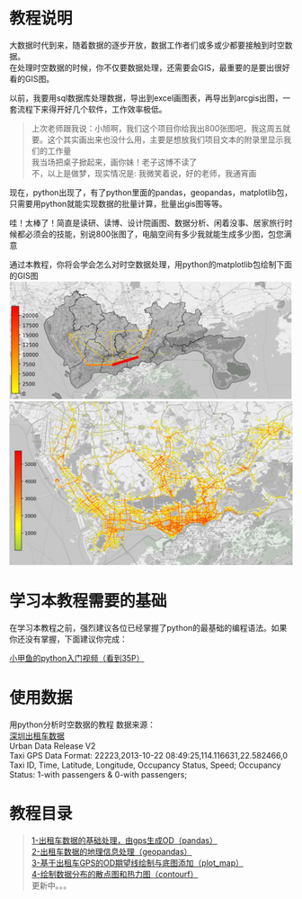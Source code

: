 # 教程说明
大数据时代到来，随着数据的逐步开放，数据工作者们或多或少都要接触到时空数据。  
在处理时空数据的时候，你不仅要数据处理，还需要会GIS，最重要的是要出很好看的GIS图。  
  
以前，我要用sql数据库处理数据，导出到excel画图表，再导出到arcgis出图，一套流程下来得开好几个软件，工作效率极低。  

>上次老师跟我说：小旭啊，我们这个项目你给我出800张图吧，我这周五就要。这个其实画出来也没什么用，主要是想放我们项目文本的附录里显示我们的工作量  
我当场把桌子掀起来，画你妹！老子这博不读了  
不，以上是做梦，现实情况是: 我微笑着说，好的老师，我通宵画  


现在，python出现了，有了python里面的pandas，geopandas，matplotlib包，只需要用python就能实现数据的批量计算，批量出gis图等等。  
  
哇！太棒了！简直是读研、读博、设计院画图、数据分析、闲着没事、居家旅行时候都必须会的技能，别说800张图了，电脑空间有多少我就能生成多少图，包您满意

通过本教程，你将会学会怎么对时空数据处理，用python的matplotlib包绘制下面的GIS图  
<img src="resource/map-example.png" style="width:600px">
<img src="resource/heatmap-example.png" style="width:600px">

# 学习本教程需要的基础
在学习本教程之前，强烈建议各位已经掌握了python的最基础的编程语法。如果你还没有掌握，下面建议你完成：

[小甲鱼的python入门视频（看到35P）](https://www.bilibili.com/video/av27789609?from=search&seid=5111701058031824734)  


# 使用数据
用python分析时空数据的教程
数据来源：  
[深圳出租车数据](https://www.cs.rutgers.edu/~dz220/data.html)  
Urban Data Release V2  
Taxi GPS Data Format: 22223,2013-10-22 08:49:25,114.116631,22.582466,0  
Taxi ID, Time, Latitude, Longitude, Occupancy Status, Speed; Occupancy Status: 1-with passengers & 0-with passengers;  
    

# 教程目录

>[1-出租车数据的基础处理，由gps生成OD（pandas）](1-taxigps_to_od(pandas).ipynb)  
[2-出租车数据的地理信息处理（geopandas）](2-taxigps_data_geo_processing(geopandas).ipynb)  
[3-基于出租车GPS的OD期望线绘制与底图添加（plot_map）](3-taxigps_data_OD_plot.ipynb)  
[4-绘制数据分布的散点图和热力图（contourf）](4-scatterplot-contourfplot)  
更新中。。。